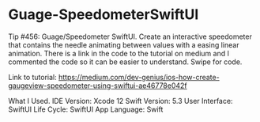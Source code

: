 # Guage-SpeedometerSwiftUI

Tip #456: Guage/Speedometer SwiftUI. Create an interactive speedometer that contains the needle animating between values with a easing linear animation. There is a link in the code to the tutorial on medium and I commented the code so it can be easier to understand. Swipe for code.

Link to tutorial: https://medium.com/dev-genius/ios-how-create-gaugeview-speedometer-using-swiftui-ae46778e042f

What I Used.
IDE Version: Xcode 12
Swift Version: 5.3
User Interface: SwiftUI
Life Cycle: SwiftUI App
Language: Swift
